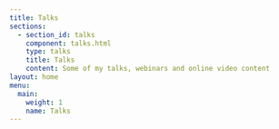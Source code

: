 ```yaml
---
title: Talks
sections:
  - section_id: talks
    component: talks.html
    type: talks
    title: Talks
    content: Some of my talks, webinars and online video content
layout: home
menu:
  main:
    weight: 1
    name: Talks
---
```

